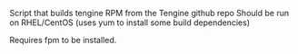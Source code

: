 Script that builds tengine RPM from the Tengine github repo
Should be run on RHEL/CentOS (uses yum to install some build dependencies)

Requires fpm to be installed.
